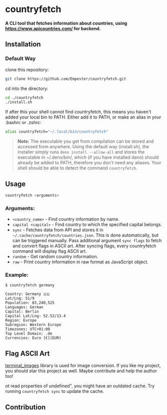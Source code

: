 # countryfetch

**A CLI tool that fetches information about countries, using https://www.apicountries.com/ for backend.**



## Installation

### Default Way

clone this repository:

```bash
git clone https://github.com/Empester/countryfetch.git
```
cd into the directory:

```bash
cd ./countryfetch
./install.sh
```


If after this your shell cannot find countryfetch, this means you haven't added your local bin to PATH. Either add it to PATH, or make an alias in your .bashrc or .zshrc:

```bash
alias countryfetch="~/.local/bin/countryfetch"
```
> **Note:** The executable you get from compilation can be stored and accessed from anywhere. Using the default way (install.sh), the installer simply runs `deno install --allow-all` and stores the executable in ~/.deno/bin/, which (if you have installed deno) should already be added to PATH, therefore you don't need any aliases. Your shell should be able to detect the command `countryfetch`.

## Usage

```bash
countryfetch <arguments>
```

### Arguments:

- `<country_name>` - Find country information by name.
- `capital <capital>` - Find country to which the specified capital belongs.
- `sync` - Fetches data from API and stores it in `~/.cache/countryfetch/countries.json`. This is done automatically, but can be triggered manually.
  Pass additional argument `sync flags` to fetch and convert flags in ASCII art.
  After syncing flags, every countryfetch command will display flag ASCII art.
- `random` - Get random country information.
- `raw` - Print country information in raw format as JavaScript object.

### Example:

```
$ countryfetch germany

Country: Germany 🇩🇪
Lat/Lng: 51/9
Population: 83,240,525
Languages: German
Capital: Berlin
Capital Lat/Lng: 52.52/13.4
Region: Europe
Subregion: Western Europe
Timezones: UTC+01:00
Top Level Domain: .de
Currencies: Euro [€](EUR)
```

## Flag ASCII Art

[terminal_images](https://github.com/mjrlowe/terminal_images) library is used for image conversion. If you like my project, you should star
this project as well. Maybe contribute and help the author too!

ot read properties of undefined",
you might have an outdated cache. Try running `countryfetch sync` to update the cache.



## Contribution
